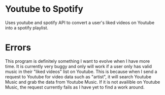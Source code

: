 # Youtube to Spotify
 Uses youtube and spotify API to convert a user's liked videos on Youtube into a spotify playlist. 

# Errors
This program is definitely something I want to evolve when I have more time. It is currently very buggy and only will work if a user only has valid music in their "liked videos" list on Youtube. This is because when I send a request to Youtube for video data such as "artist", it will search Youtube Music and grab the data from Youtube Music. If it is not availible on Youtube Music, the request currently fails as I have yet to find a work around. 
